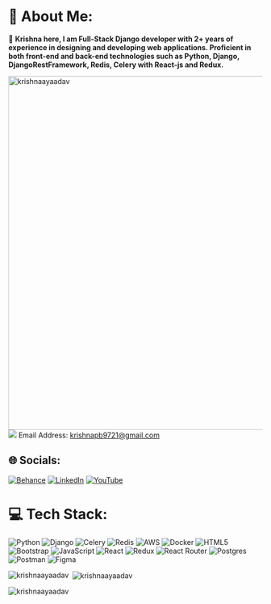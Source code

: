 # 💫 About Me:
  👋 <strong> Krishna here, I am Full-Stack Django developer with 2+ years of experience in designing and developing web applications. Proficient in both front-end and back-end technologies such as Python, Django, DjangoRestFramework, Redis, Celery with React-js and Redux. </strong>


<img width="700px" align="right" src="https://miro.medium.com/v2/resize:fit:720/format:webp/1*yw0TnheAGN-LPneDaTlaxw.gif" alt="krishnaayaadav" />


 
![](https://quotes-github-readme.vercel.app/api?type=&theme=merko)
 <marks> Email Address: krishnapb9721@gmail.com </marks>



## 🌐 Socials:
[![Behance](https://img.shields.io/badge/Behance-1769ff?logo=behance&logoColor=white)](https://behance.net/https://thekrishnayadav.vercel.app/)
 [![LinkedIn](https://img.shields.io/badge/LinkedIn-%230077B5.svg?logo=linkedin&logoColor=white)](https://linkedin.com/in/https://www.linkedin.com/in/krishna-yadav-pb07/) 
 [![YouTube](https://img.shields.io/badge/YouTube-%23FF0000.svg?logo=YouTube&logoColor=white)](https://youtube.com/@https://www.youtube.com/@PythonCoders-sh5gf) 

# 💻 Tech Stack:
![Python](https://img.shields.io/badge/python-3670A0?style=for-the-badge&logo=python&logoColor=ffdd54)
![Django](https://img.shields.io/badge/django-%23092E20.svg?style=for-the-badge&logo=django&logoColor=white)
![Celery](https://img.shields.io/badge/celery-%23a9cc54.svg?style=for-the-badge&logo=celery&logoColor=ddf4a4)
![Redis](https://img.shields.io/badge/redis-%23DD0031.svg?style=for-the-badge&logo=redis&logoColor=white)
![AWS](https://img.shields.io/badge/AWS-%23FF9900.svg?style=for-the-badge&logo=amazon-aws&logoColor=white)
![Docker](https://img.shields.io/badge/docker-%230db7ed.svg?style=for-the-badge&logo=docker&logoColor=white)
![HTML5](https://img.shields.io/badge/html5-%23E34F26.svg?style=for-the-badge&logo=html5&logoColor=white) 
![Bootstrap](https://img.shields.io/badge/bootstrap-%238511FA.svg?style=for-the-badge&logo=bootstrap&logoColor=white)
![JavaScript](https://img.shields.io/badge/javascript-%23323330.svg?style=for-the-badge&logo=javascript&logoColor=%23F7DF1E)
![React](https://img.shields.io/badge/react-%2320232a.svg?style=for-the-badge&logo=react&logoColor=%2361DAFB)
![Redux](https://img.shields.io/badge/redux-%23593d88.svg?style=for-the-badge&logo=redux&logoColor=white)
![React Router](https://img.shields.io/badge/React_Router-CA4245?style=for-the-badge&logo=react-router&logoColor=white)
![Postgres](https://img.shields.io/badge/postgres-%23316192.svg?style=for-the-badge&logo=postgresql&logoColor=white)
![Postman](https://img.shields.io/badge/Postman-FF6C37?style=for-the-badge&logo=postman&logoColor=white)
![Figma](https://img.shields.io/badge/figma-%23F24E1E.svg?style=for-the-badge&logo=figma&logoColor=white)

<p><img align="left" src="https://github-readme-stats.vercel.app/api/top-langs?username=krishnaayaadav&show_icons=true&locale=en&layout=compact" alt="krishnaayaadav" /></p>

<p>&nbsp;<img align="center" src="https://github-readme-stats.vercel.app/api?username=krishnaayaadav&show_icons=true&locale=en" alt="krishnaayaadav" /></p>

<p><img align="center" src="https://github-readme-streak-stats.herokuapp.com/?user=krishnaayaadav&" alt="krishnaayaadav" /></p>


